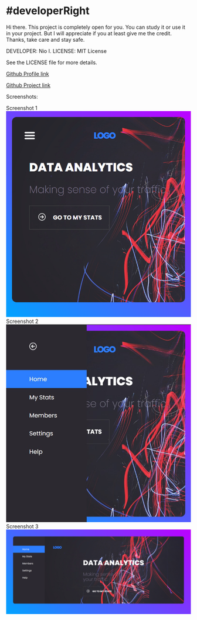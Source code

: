 # #developerRight

Hi there. This project is completely open for you. You can study it or use it in your project. But I will appreciate if you at least give me the credit. Thanks, take care and stay safe.

DEVELOPER: Nio I.
LICENSE: MIT License

See the LICENSE file for more details.

[Github Profile link](https://github.com/Autorun-AVS)

[Github Project link](https://github.com/Autorun-AVS/HTML-CSS-JS-Data-Analytics-Dashboard-AVS-20240703)

Screenshots:

Screenshot 1
![Project screenshot 1](screenshots/Data-Analytics-Dashboard-AVS%20(1).png)
Screenshot 2
![Project screenshots 2](screenshots/Data-Analytics-Dashboard-AVS%20(2).png)
Screenshot 3
![Project screenshots 3](screenshots/Data-Analytics-Dashboard-AVS%20(3).png)